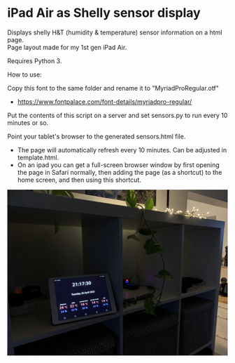 # iPad Air as Shelly sensor display

Displays shelly H&T (humidity & temperature) sensor information on a html page.  
Page layout made for my 1st gen iPad Air.

Requires Python 3.

How to use:

Copy this font to the same folder and rename it to "MyriadProRegular.otf"  
* https://www.fontpalace.com/font-details/myriadpro-regular/

Put the contents of this script on a server and set sensors.py to run every 10 minutes or so.  

Point your tablet's browser to the generated sensors.html file.  
* The page will automatically refresh every 10 minutes. Can be adjusted in template.html.
* On an ipad you can get a full-screen browser window by first opening the page in Safari normally, then adding the page (as a shortcut) to the home screen, and then using this shortcut.

![photo](https://github.com/Byproduct/iPad-Air-as-Shelly-sensor-display/blob/main/sensors.jpg)
